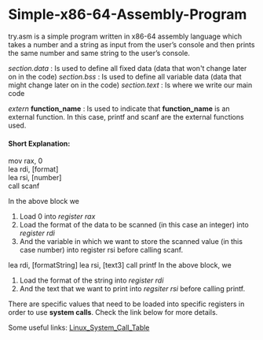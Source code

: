 # Simple-x86-64-Assembly-Program

try.asm is a simple program written in x86-64 assembly language which takes a number and a string as input from the user’s console and then prints the same number and same string to the user’s console.

_section.data_ : Is used to define all fixed data (data that won't change later on in the code)
_section.bss_ : Is used to define all variable data (data that might change later on in the code)
_section.text_ : Is where we write our main code

_extern_ **function_name** : Is used to indicate that **function_name** is an external function. In this case, printf and scanf are the external functions used.

#### Short Explanation:

mov rax, 0  
lea rdi, [format]  
lea rsi, [number]  
call scanf  

In the above block we 
1. Load 0 into _register rax_
2. Load the format of the data to be scanned (in this case an integer) into _register rdi_ 
3. And the variable in which we want to store the scanned value (in this case number) into register rsi
before calling scanf.

lea rdi, [formatString]
lea rsi, [text3]
call printf
In the above block, we 
1. Load the format of the string into _register rdi_ 
2. And the text that we want to print into _regsiter rsi_ before calling printf.


There are specific values that need to be loaded into specific registers in order to use **system calls**. Check the link below for more details.

Some useful links:
[Linux_System_Call_Table](https://blog.rchapman.org/posts/Linux_System_Call_Table_for_x86_64/)
